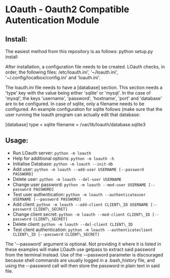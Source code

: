 LOauth - Oauth2 Compatible Autentication Module
===============================================

Install:
--------
The easiest method from this repository is as follows:
  python setup.py install

After installation, a configuration file needs to be created.
LOauth checks, in order, the following files: /etc/loauth.ini', '~/loauth.ini',
'~/.config/localbox/config.ini' and 'loauth.ini'.

The loauth.ini file needs to have a [database] section. This section needs a
'type' key with the value being either 'sqlite' or 'mysql'. In the case of
'mysql', the keys 'username', 'password', 'hostname', 'port' and 'database' are
to be configured. In case of sqlite, only a filename needs to be configured. An
example configuration for sqlite follows (make sure that the user running the
loauth program can actually edit that database:

[database]
type = sqlite
filename = /var/lib/loauth/database.sqlite3

Usage:
------
* Run LOauth server:
  `python -m loauth`
* Help for additional options:
  `python -m loauth -h`
* Initialise Database:
  `python -m loauth --init-db`
* Add user:
  `python -m loauth --add-user USERNAME [--password PASSWORD]`
* Delete user:
  `python -m loauth --del-user USERNAME`
* Change user password:
  `python -m loauth --mod-user USERNAME [--password PASSWORD]`
* Test user authentication:
  `python -m loauth --authenticateuser USERNAME [--password PASSWORD]`
* Add client:
  `python -m loauth --add-client CLIENT\_ID USERNAME [--password CLIENT\_SECRET]`
* Change client secret:
  `python -m loauth --mod-client CLIENT\_ID [--password CLIENT\_SECRET]`
* Delete client:
  `python -m loauth --del-client CLIENT\_ID`
* Test client authentication:
  `python -m loauth --authenticateclient CLIENT\_ID [--password CLIENT\_SECRET]`


The '--password' argument is optional. Not providing it where it is listed in
these examples will make LOauth use getpass to extract said password from the
terminal instead. Use of the --password parameter is discouraged because shell
commands are usually logged in a .bash\_history file, and using the --password
call will then store the password in plain text in said file.

